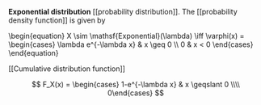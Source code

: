 **Exponential distribution** [[probability distribution]]. The [[probability density function]] is given by

\begin{equation}
X \sim \mathsf{Exponential}(\lambda) \iff \varphi(x) = \begin{cases} \lambda e^{-\lambda x} & x \geq 0 \\\\ 0 & x < 0 \end{cases}
\end{equation}

[[Cumulative distribution function]]

$$
F_X(x) = \begin{cases} 1-e^{-\lambda x} & x \geqslant 0 \\\\ 0\end{cases}
$$